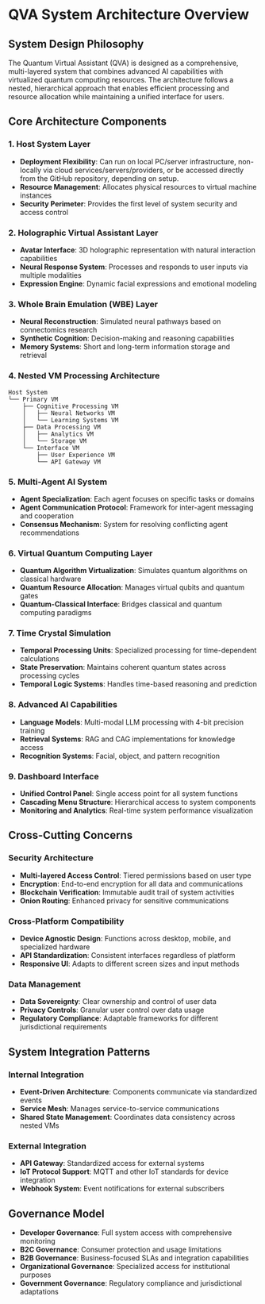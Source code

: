 # QVA System Architecture Overview

## System Design Philosophy
The Quantum Virtual Assistant (QVA) is designed as a comprehensive, multi-layered system that combines advanced AI capabilities with virtualized quantum computing resources. The architecture follows a nested, hierarchical approach that enables efficient processing and resource allocation while maintaining a unified interface for users.

## Core Architecture Components

### 1. Host System Layer
- **Deployment Flexibility**: Can run on local PC/server infrastructure, non-locally via cloud services/servers/providers, or be accessed directly from the GitHub repository, depending on setup.
- **Resource Management**: Allocates physical resources to virtual machine instances
- **Security Perimeter**: Provides the first level of system security and access control

### 2. Holographic Virtual Assistant Layer
- **Avatar Interface**: 3D holographic representation with natural interaction capabilities
- **Neural Response System**: Processes and responds to user inputs via multiple modalities
- **Expression Engine**: Dynamic facial expressions and emotional modeling

### 3. Whole Brain Emulation (WBE) Layer
- **Neural Reconstruction**: Simulated neural pathways based on connectomics research
- **Synthetic Cognition**: Decision-making and reasoning capabilities
- **Memory Systems**: Short and long-term information storage and retrieval

### 4. Nested VM Processing Architecture
```
Host System
└── Primary VM
    ├── Cognitive Processing VM
    │   ├── Neural Networks VM
    │   └── Learning Systems VM
    ├── Data Processing VM
    │   ├── Analytics VM
    │   └── Storage VM
    └── Interface VM
        ├── User Experience VM
        └── API Gateway VM
```

### 5. Multi-Agent AI System
- **Agent Specialization**: Each agent focuses on specific tasks or domains
- **Agent Communication Protocol**: Framework for inter-agent messaging and cooperation
- **Consensus Mechanism**: System for resolving conflicting agent recommendations

### 6. Virtual Quantum Computing Layer
- **Quantum Algorithm Virtualization**: Simulates quantum algorithms on classical hardware
- **Quantum Resource Allocation**: Manages virtual qubits and quantum gates
- **Quantum-Classical Interface**: Bridges classical and quantum computing paradigms

### 7. Time Crystal Simulation
- **Temporal Processing Units**: Specialized processing for time-dependent calculations
- **State Preservation**: Maintains coherent quantum states across processing cycles
- **Temporal Logic Systems**: Handles time-based reasoning and prediction

### 8. Advanced AI Capabilities
- **Language Models**: Multi-modal LLM processing with 4-bit precision training
- **Retrieval Systems**: RAG and CAG implementations for knowledge access
- **Recognition Systems**: Facial, object, and pattern recognition

### 9. Dashboard Interface
- **Unified Control Panel**: Single access point for all system functions
- **Cascading Menu Structure**: Hierarchical access to system components
- **Monitoring and Analytics**: Real-time system performance visualization

## Cross-Cutting Concerns

### Security Architecture
- **Multi-layered Access Control**: Tiered permissions based on user type
- **Encryption**: End-to-end encryption for all data and communications
- **Blockchain Verification**: Immutable audit trail of system activities
- **Onion Routing**: Enhanced privacy for sensitive communications

### Cross-Platform Compatibility
- **Device Agnostic Design**: Functions across desktop, mobile, and specialized hardware
- **API Standardization**: Consistent interfaces regardless of platform
- **Responsive UI**: Adapts to different screen sizes and input methods

### Data Management
- **Data Sovereignty**: Clear ownership and control of user data
- **Privacy Controls**: Granular user control over data usage
- **Regulatory Compliance**: Adaptable frameworks for different jurisdictional requirements

## System Integration Patterns

### Internal Integration
- **Event-Driven Architecture**: Components communicate via standardized events
- **Service Mesh**: Manages service-to-service communications
- **Shared State Management**: Coordinates data consistency across nested VMs

### External Integration
- **API Gateway**: Standardized access for external systems
- **IoT Protocol Support**: MQTT and other IoT standards for device integration
- **Webhook System**: Event notifications for external subscribers

## Governance Model
- **Developer Governance**: Full system access with comprehensive monitoring
- **B2C Governance**: Consumer protection and usage limitations
- **B2B Governance**: Business-focused SLAs and integration capabilities
- **Organizational Governance**: Specialized access for institutional purposes
- **Government Governance**: Regulatory compliance and jurisdictional adaptations
